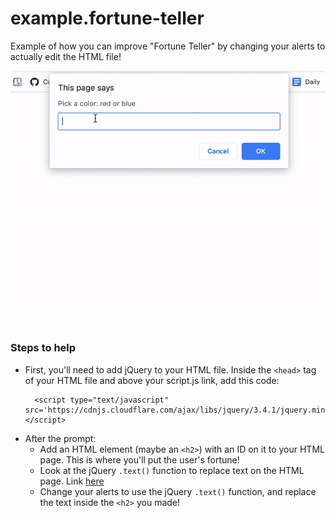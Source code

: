 # example.fortune-teller
Example of how you can improve "Fortune Teller" by changing your alerts to actually edit the HTML file!

![fortune-teller](fortune-teller.gif)


### Steps to help
- First, you'll need to add jQuery to your HTML file. Inside the `<head>` tag of your HTML file and above your script.js link, add this code: 
  ```
    <script type="text/javascript" src='https://cdnjs.cloudflare.com/ajax/libs/jquery/3.4.1/jquery.min.js'></script>
  ```
- After the prompt: 
  - Add an HTML element (maybe an `<h2>`) with an ID on it to your HTML page. This is where you'll put the user's fortune!
  - Look at the jQuery `.text()` function to replace text on the HTML page. Link [here](https://www.w3schools.com/jquery/html_text.asp)
  - Change your alerts to use the jQuery `.text()` function, and replace the text inside the `<h2>` you made!
